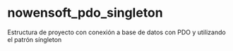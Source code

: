 # nowensoft_pdo_singleton
Estructura de proyecto con conexión a base de datos con PDO y utilizando el patrón síngleton
